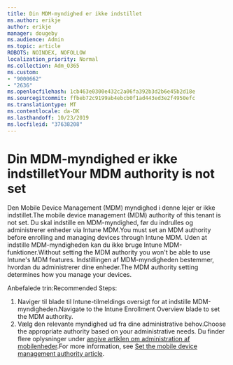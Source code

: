 ```yaml
---
title: Din MDM-myndighed er ikke indstillet
ms.author: erikje
author: erikje
manager: dougeby
ms.audience: Admin
ms.topic: article
ROBOTS: NOINDEX, NOFOLLOW
localization_priority: Normal
ms.collection: Adm_O365
ms.custom:
- "9000662"
- "2636"
ms.openlocfilehash: 1cb463e0300e432c2a06fa392b3d2b6e45b2d18e
ms.sourcegitcommit: ffbeb72c9199ab4ebcb0f1ad443ed3e2f4950efc
ms.translationtype: MT
ms.contentlocale: da-DK
ms.lasthandoff: 10/23/2019
ms.locfileid: "37638208"
---
```

# <a name="your-mdm-authority-is-not-set"></a><span data-ttu-id="38983-102">Din MDM-myndighed er ikke indstillet</span><span class="sxs-lookup"><span data-stu-id="38983-102">Your MDM authority is not set</span></span>

<span data-ttu-id="38983-103">Den Mobile Device Management (MDM) myndighed i denne lejer er ikke indstillet.</span><span class="sxs-lookup"><span data-stu-id="38983-103">The mobile device management (MDM) authority of this tenant is not set.</span></span> <span data-ttu-id="38983-104">Du skal indstille en MDM-myndighed, før du indrulles og administrerer enheder via Intune MDM.</span><span class="sxs-lookup"><span data-stu-id="38983-104">You must set an MDM authority before enrolling and managing devices through Intune MDM.</span></span> <span data-ttu-id="38983-105">Uden at indstille MDM-myndigheden kan du ikke bruge Intune MDM-funktioner.</span><span class="sxs-lookup"><span data-stu-id="38983-105">Without setting the MDM authority you won't be able to use Intune's MDM features.</span></span> <span data-ttu-id="38983-106">Indstillingen af MDM-myndigheden bestemmer, hvordan du administrerer dine enheder.</span><span class="sxs-lookup"><span data-stu-id="38983-106">The MDM authority setting determines how you manage your devices.</span></span>

<span data-ttu-id="38983-107">Anbefalede trin:</span><span class="sxs-lookup"><span data-stu-id="38983-107">Recommended Steps:</span></span>
1. <span data-ttu-id="38983-108">Naviger til blade til Intune-tilmeldings oversigt for at indstille MDM-myndigheden.</span><span class="sxs-lookup"><span data-stu-id="38983-108">Navigate to the Intune Enrollment Overview blade to set the MDM authority.</span></span>
2. <span data-ttu-id="38983-109">Vælg den relevante myndighed ud fra dine administrative behov.</span><span class="sxs-lookup"><span data-stu-id="38983-109">Choose the appropriate authority based on your administrative needs.</span></span> <span data-ttu-id="38983-110">Du finder flere oplysninger under [angive artiklen om administration af mobilenheder](https://docs.microsoft.com/intune/mdm-authority-set).</span><span class="sxs-lookup"><span data-stu-id="38983-110">For more information, see [Set the mobile device management authority article](https://docs.microsoft.com/intune/mdm-authority-set).</span></span>